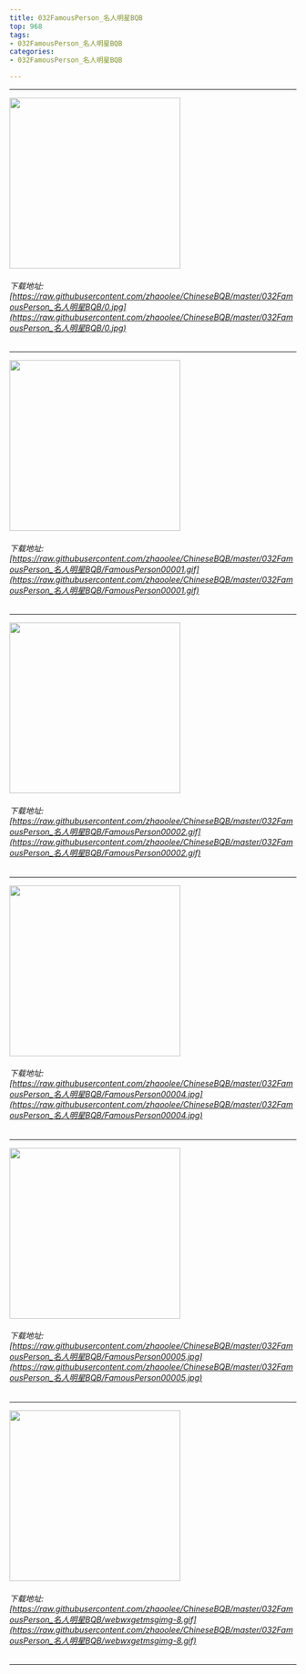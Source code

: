 ```yaml
---
title: 032FamousPerson_名人明星BQB
top: 968
tags:
- 032FamousPerson_名人明星BQB
categories:
- 032FamousPerson_名人明星BQB

---
```


------

<!-- more -->

<img height='300px' style='height:300px;' src=https://raw.githubusercontent.com/zhaoolee/ChineseBQB/master/032FamousPerson_名人明星BQB/0.jpg /><br/><h6>下载地址:[https://raw.githubusercontent.com/zhaoolee/ChineseBQB/master/032FamousPerson_名人明星BQB/0.jpg](https://raw.githubusercontent.com/zhaoolee/ChineseBQB/master/032FamousPerson_名人明星BQB/0.jpg)</h6><hr/><img height='300px' style='height:300px;' src=https://raw.githubusercontent.com/zhaoolee/ChineseBQB/master/032FamousPerson_名人明星BQB/FamousPerson00001.gif /><br/><h6>下载地址:[https://raw.githubusercontent.com/zhaoolee/ChineseBQB/master/032FamousPerson_名人明星BQB/FamousPerson00001.gif](https://raw.githubusercontent.com/zhaoolee/ChineseBQB/master/032FamousPerson_名人明星BQB/FamousPerson00001.gif)</h6><hr/><img height='300px' style='height:300px;' src=https://raw.githubusercontent.com/zhaoolee/ChineseBQB/master/032FamousPerson_名人明星BQB/FamousPerson00002.gif /><br/><h6>下载地址:[https://raw.githubusercontent.com/zhaoolee/ChineseBQB/master/032FamousPerson_名人明星BQB/FamousPerson00002.gif](https://raw.githubusercontent.com/zhaoolee/ChineseBQB/master/032FamousPerson_名人明星BQB/FamousPerson00002.gif)</h6><hr/><img height='300px' style='height:300px;' src=https://raw.githubusercontent.com/zhaoolee/ChineseBQB/master/032FamousPerson_名人明星BQB/FamousPerson00004.jpg /><br/><h6>下载地址:[https://raw.githubusercontent.com/zhaoolee/ChineseBQB/master/032FamousPerson_名人明星BQB/FamousPerson00004.jpg](https://raw.githubusercontent.com/zhaoolee/ChineseBQB/master/032FamousPerson_名人明星BQB/FamousPerson00004.jpg)</h6><hr/><img height='300px' style='height:300px;' src=https://raw.githubusercontent.com/zhaoolee/ChineseBQB/master/032FamousPerson_名人明星BQB/FamousPerson00005.jpg /><br/><h6>下载地址:[https://raw.githubusercontent.com/zhaoolee/ChineseBQB/master/032FamousPerson_名人明星BQB/FamousPerson00005.jpg](https://raw.githubusercontent.com/zhaoolee/ChineseBQB/master/032FamousPerson_名人明星BQB/FamousPerson00005.jpg)</h6><hr/><img height='300px' style='height:300px;' src=https://raw.githubusercontent.com/zhaoolee/ChineseBQB/master/032FamousPerson_名人明星BQB/webwxgetmsgimg-8.gif /><br/><h6>下载地址:[https://raw.githubusercontent.com/zhaoolee/ChineseBQB/master/032FamousPerson_名人明星BQB/webwxgetmsgimg-8.gif](https://raw.githubusercontent.com/zhaoolee/ChineseBQB/master/032FamousPerson_名人明星BQB/webwxgetmsgimg-8.gif)</h6><hr/>